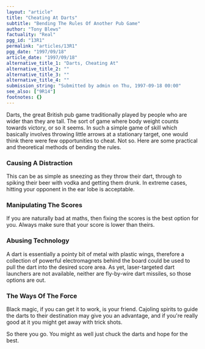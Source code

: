 ```yaml
---
layout: "article"
title: "Cheating At Darts"
subtitle: "Bending The Rules Of Another Pub Game"
author: "Tony Blews"
factuality: "Real"
pgg_id: "13R1"
permalink: "articles/13R1"
pgg_date: "1997/09/18"
article_date: "1997/09/18"
alternative_title_1: "Darts, Cheating At"
alternative_title_2: ""
alternative_title_3: ""
alternative_title_4: ""
submission_string: "Submitted by admin on Thu, 1997-09-18 00:00"
see_also: ["9R14"]
footnotes: {}
---
```

<div>
<p>Darts, the great British pub game traditionally played by people who are wider than they are tall. The sort of game where body weight counts towards victory, or so it seems. In such a simple game of skill which basically involves throwing little arrows at a stationary target, one would think there were few opportunities to cheat. Not so. Here are some practical and theoretical methods of bending the rules.</p>
<h3>Causing A Distraction</h3>
<p>This can be as simple as sneezing as they throw their dart, through to spiking their beer with vodka and getting them drunk. In extreme cases, hitting your opponent in the ear lobe is acceptable.</p>
<h3>Manipulating The Scores</h3>
<p>If you are naturally bad at maths, then fixing the scores is the best option for you. Always make sure that your score is lower than theirs.</p>
<h3>Abusing Technology</h3>
<p>A dart is essentially a pointy bit of metal with plastic wings, therefore a collection of powerful electromagnets behind the board could be used to pull the dart into the desired score area. As yet, laser-targeted dart launchers are not available, neither are fly-by-wire dart missiles, so those options are out.</p>
<h3>The Ways Of The Force</h3>
<p>Black magic, if you can get it to work, is your friend. Cajoling spirits to guide the darts to their destination may give you an advantage, and if you're really good at it you might get away with trick shots.</p>
<p>So there you go. You might as well just chuck the darts and hope for the best.</p>
</div>
